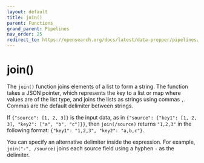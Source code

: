 ```yaml
---
layout: default
title: join()
parent: Functions
grand_parent: Pipelines
nav_order: 25
redirect_to: https://opensearch.org/docs/latest/data-prepper/pipelines/join/
---
```


# join()


The `join()` function joins elements of a list to form a string. The function takes a JSON pointer, which represents the key to a list or map where values are of the list type, and joins the lists as strings using commas `,`. Commas are the default delimiter between strings.

If `{"source": [1, 2, 3]}` is the input data, as in `{"source": {"key1": [1, 2, 3], "key2": ["a", "b", "c"]}}`, then `join(/source)` returns `"1,2,3"` in the following format: `{"key1": "1,2,3", "key2": "a,b,c"}`.

You can specify an alternative delimiter inside the expression. For example, `join("-", /source)` joins each source field using a hyphen `-` as the delimiter.
